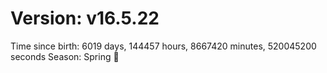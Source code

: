 # Version: v16.5.22
Time since birth: 6019 days, 144457 hours, 8667420 minutes, 520045200 seconds
Season: Spring 🌸
